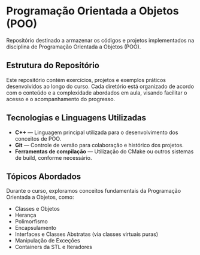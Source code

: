 # Programação Orientada a Objetos (POO)

Repositório destinado a armazenar os códigos e projetos implementados na disciplina de Programação Orientada a Objetos (POO).

<!-- ## Integrantes
- **Cauã Borges**
 **Lucas Rodrigues**
- **Murilo Mantovani**
- **Nicolas Magno**
- **Ryan Augusto**
-->
## Estrutura do Repositório

Este repositório contém exercícios, projetos e exemplos práticos desenvolvidos ao longo do curso. Cada diretório está organizado de acordo com o conteúdo e a complexidade abordados em aula, visando facilitar o acesso e o acompanhamento do progresso.

## Tecnologias e Linguagens Utilizadas

- **C++** — Linguagem principal utilizada para o desenvolvimento dos conceitos de POO.
- **Git** — Controle de versão para colaboração e histórico dos projetos.
- **Ferramentas de compilação** — Utilização do CMake ou outros sistemas de build, conforme necessário.

## Tópicos Abordados

Durante o curso, exploramos conceitos fundamentais da Programação Orientada a Objetos, como:

- Classes e Objetos
- Herança
- Polimorfismo
- Encapsulamento
- Interfaces e Classes Abstratas (via classes virtuais puras)
- Manipulação de Exceções
- Containers da STL e Iteradores
